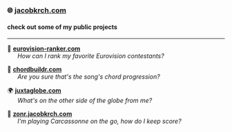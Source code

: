 ### 🌐 [jacobkrch.com](https://jacobkrch.com)

#### check out some of my public projects

<hr/>

🎵 **[eurovision-ranker.com](https://eurovision-ranker.com)**  
&nbsp;&nbsp;&nbsp;&nbsp;&nbsp;&nbsp;<i>How can I rank my favorite Eurovision contestants?</i>

🎸 **[chordbuildr.com](https://chordbuildr.com)**  
&nbsp;&nbsp;&nbsp;&nbsp;&nbsp;&nbsp;<i>Are you sure that's the song's chord progression?</i>

🌍 **[juxtaglobe.com](https://juxtaglobe.com)**  
&nbsp;&nbsp;&nbsp;&nbsp;&nbsp;&nbsp;<i>What's on the other side of the globe from me?</i>

🎲 **[zonr.jacobkrch.com](https://zonr.jacobkrch.com)**  
&nbsp;&nbsp;&nbsp;&nbsp;&nbsp;&nbsp;<i>I'm playing Carcassonne on the go, how do I keep score?</i>
